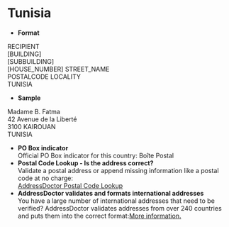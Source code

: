 Tunisia
=======

- **Format**

RECIPIENT  
[BUILDING]  
[SUBBUILDING]  
[HOUSE_NUMBER] STREET_NAME  
POSTALCODE LOCALITY  
TUNISIA
- **Sample**

Madame B. Fatma  
42 Avenue de la Liberté  
3100 KAIROUAN  
TUNISIA
- **PO Box indicator**  
Official PO Box indicator for this country: Boîte Postal
- **Postal Code Lookup - Is the address correct?**  
Validate a postal address or append missing information like a postal code at no charge:  
[AddressDoctor Postal Code Lookup](http://lookup.addressdoctor.com/lookup/default.aspx?lang=en&country=TUN)
- **AddressDoctor validates and formats international addresses**  
You have a large number of international addresses that need to be verified? AddressDoctor validates addresses from over 240 countries and puts them into the correct format:[More information.](index.php?id=31&L=1)